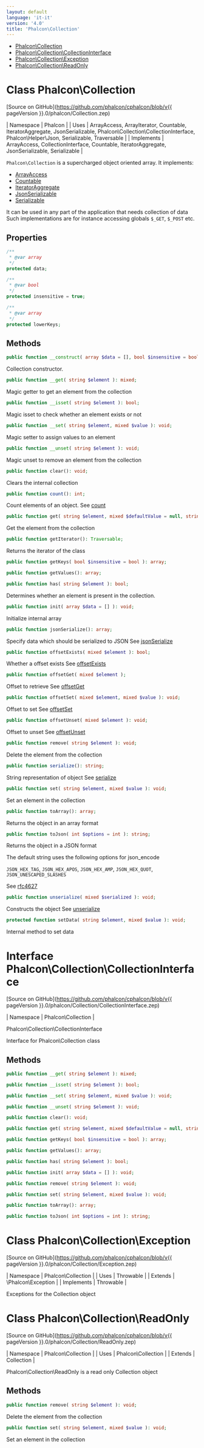 ```yaml
---
layout: default
language: 'it-it'
version: '4.0'
title: 'Phalcon\Collection'
---
```


- [Phalcon\Collection](#collection)
- [Phalcon\Collection\CollectionInterface](#collection-collectioninterface)
- [Phalcon\Collection\Exception](#collection-exception)
- [Phalcon\Collection\ReadOnly](#collection-readonly)

<h1 id="collection">Class Phalcon\Collection</h1>

[Source on GitHub](https://github.com/phalcon/cphalcon/blob/v{{ pageVersion }}.0/phalcon/Collection.zep)

| Namespace | Phalcon | | Uses | ArrayAccess, ArrayIterator, Countable, IteratorAggregate, JsonSerializable, Phalcon\Collection\CollectionInterface, Phalcon\Helper\Json, Serializable, Traversable | | Implements | ArrayAccess, CollectionInterface, Countable, IteratorAggregate, JsonSerializable, Serializable |

`Phalcon\Collection` is a supercharged object oriented array. It implements:

- [ArrayAccess](https://www.php.net/manual/en/class.arrayaccess.php)
- [Countable](https://www.php.net/manual/en/class.countable.php)
- [IteratorAggregate](https://www.php.net/manual/en/class.iteratoraggregate.php)
- [JsonSerializable](https://www.php.net/manual/en/class.jsonserializable.php)
- [Serializable](https://www.php.net/manual/en/class.serializable.php)

It can be used in any part of the application that needs collection of data Such implementations are for instance accessing globals `$_GET`, `$_POST` etc.

## Properties

```php
/**
 * @var array
 */
protected data;

/**
 * @var bool
 */
protected insensitive = true;

/**
 * @var array
 */
protected lowerKeys;

```

## Methods

```php
public function __construct( array $data = [], bool $insensitive = bool );
```

Collection constructor.

```php
public function __get( string $element ): mixed;
```

Magic getter to get an element from the collection

```php
public function __isset( string $element ): bool;
```

Magic isset to check whether an element exists or not

```php
public function __set( string $element, mixed $value ): void;
```

Magic setter to assign values to an element

```php
public function __unset( string $element ): void;
```

Magic unset to remove an element from the collection

```php
public function clear(): void;
```

Clears the internal collection

```php
public function count(): int;
```

Count elements of an object. See [count](https://php.net/manual/en/countable.count.php)

```php
public function get( string $element, mixed $defaultValue = null, string $cast = null ): mixed;
```

Get the element from the collection

```php
public function getIterator(): Traversable;
```

Returns the iterator of the class

```php
public function getKeys( bool $insensitive = bool ): array;
```

```php
public function getValues(): array;
```

```php
public function has( string $element ): bool;
```

Determines whether an element is present in the collection.

```php
public function init( array $data = [] ): void;
```

Initialize internal array

```php
public function jsonSerialize(): array;
```

Specify data which should be serialized to JSON See [jsonSerialize](https://php.net/manual/en/jsonserializable.jsonserialize.php)

```php
public function offsetExists( mixed $element ): bool;
```

Whether a offset exists See [offsetExists](https://php.net/manual/en/arrayaccess.offsetexists.php)

```php
public function offsetGet( mixed $element );
```

Offset to retrieve See [offsetGet](https://php.net/manual/en/arrayaccess.offsetget.php)

```php
public function offsetSet( mixed $element, mixed $value ): void;
```

Offset to set See [offsetSet](https://php.net/manual/en/arrayaccess.offsetset.php)

```php
public function offsetUnset( mixed $element ): void;
```

Offset to unset See [offsetUnset](https://php.net/manual/en/arrayaccess.offsetunset.php)

```php
public function remove( string $element ): void;
```

Delete the element from the collection

```php
public function serialize(): string;
```

String representation of object See [serialize](https://php.net/manual/en/serializable.serialize.php)

```php
public function set( string $element, mixed $value ): void;
```

Set an element in the collection

```php
public function toArray(): array;
```

Returns the object in an array format

```php
public function toJson( int $options = int ): string;
```

Returns the object in a JSON format

The default string uses the following options for json_encode

`JSON_HEX_TAG`, `JSON_HEX_APOS`, `JSON_HEX_AMP`, `JSON_HEX_QUOT`, `JSON_UNESCAPED_SLASHES`

See [rfc4627](https://www.ietf.org/rfc/rfc4627.txt)

```php
public function unserialize( mixed $serialized ): void;
```

Constructs the object See [unserialize](https://php.net/manual/en/serializable.unserialize.php)

```php
protected function setData( string $element, mixed $value ): void;
```

Internal method to set data

<h1 id="collection-collectioninterface">Interface Phalcon\Collection\CollectionInterface</h1>

[Source on GitHub](https://github.com/phalcon/cphalcon/blob/v{{ pageVersion }}.0/phalcon/Collection/CollectionInterface.zep)

| Namespace | Phalcon\Collection |

Phalcon\Collection\CollectionInterface

Interface for Phalcon\Collection class

## Methods

```php
public function __get( string $element ): mixed;
```

```php
public function __isset( string $element ): bool;
```

```php
public function __set( string $element, mixed $value ): void;
```

```php
public function __unset( string $element ): void;
```

```php
public function clear(): void;
```

```php
public function get( string $element, mixed $defaultValue = null, string $cast = null ): mixed;
```

```php
public function getKeys( bool $insensitive = bool ): array;
```

```php
public function getValues(): array;
```

```php
public function has( string $element ): bool;
```

```php
public function init( array $data = [] ): void;
```

```php
public function remove( string $element ): void;
```

```php
public function set( string $element, mixed $value ): void;
```

```php
public function toArray(): array;
```

```php
public function toJson( int $options = int ): string;
```

<h1 id="collection-exception">Class Phalcon\Collection\Exception</h1>

[Source on GitHub](https://github.com/phalcon/cphalcon/blob/v{{ pageVersion }}.0/phalcon/Collection/Exception.zep)

| Namespace | Phalcon\Collection | | Uses | Throwable | | Extends | \Phalcon\Exception | | Implements | Throwable |

Exceptions for the Collection object

<h1 id="collection-readonly">Class Phalcon\Collection\ReadOnly</h1>

[Source on GitHub](https://github.com/phalcon/cphalcon/blob/v{{ pageVersion }}.0/phalcon/Collection/ReadOnly.zep)

| Namespace | Phalcon\Collection | | Uses | Phalcon\Collection | | Extends | Collection |

Phalcon\Collection\ReadOnly is a read only Collection object

## Methods

```php
public function remove( string $element ): void;
```

Delete the element from the collection

```php
public function set( string $element, mixed $value ): void;
```

Set an element in the collection
